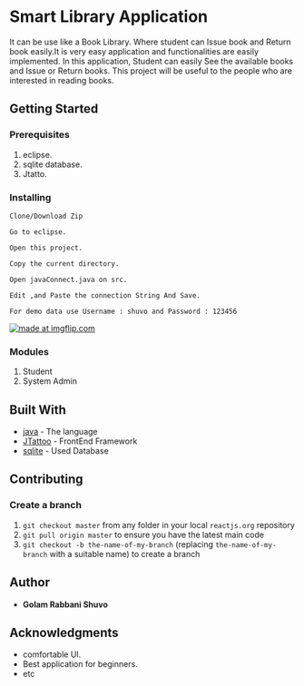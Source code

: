 # Smart Library Application
It can be use like a Book Library. Where student can Issue book and Return book easily.It is very easy application and functionalities are easily implemented. In this application, Student can easily See the available books and Issue or Return books. This project will be useful to the people who are interested in reading books.

## Getting Started

### Prerequisites

1. eclipse.
2. sqlite database.
3. Jtatto.

### Installing

```
Clone/Download Zip
```
```
Go to eclipse.
```
``` 
Open this project.
```
```
Copy the current directory.
```
```
Open javaConnect.java on src.
```
```
Edit ,and Paste the connection String And Save.
```
```
For demo data use Username : shuvo and Password : 123456 
```

<a href="https://imgflip.com/gif/29t893"><img src="https://i.imgflip.com/2ab1au.gif" title="made at imgflip.com"/></a>


### Modules

1. Student
1. System Admin


## Built With

* [java](https://www.java.com/en/) - The language 
* [JTattoo](http://www.jtattoo.net/) - FrontEnd Framework
* [sqlite](https://www.sqlite.org/index.html) - Used Database

## Contributing

### Create a branch

1. `git checkout master` from any folder in your local `reactjs.org` repository
1. `git pull origin master` to ensure you have the latest main code
1. `git checkout -b the-name-of-my-branch` (replacing `the-name-of-my-branch` with a suitable name) to create a branch


## Author

* **Golam Rabbani Shuvo** 


## Acknowledgments

* comfortable UI.
* Best application for beginners.
* etc
